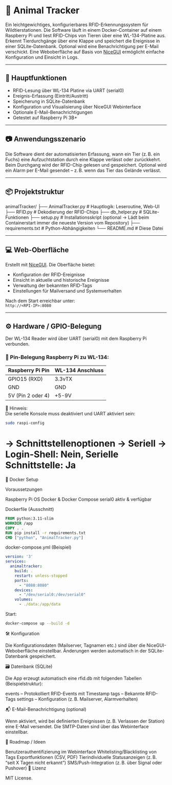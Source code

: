 # 🐾 Animal Tracker

Ein leichtgewichtiges, konfigurierbares RFID-Erkennungssystem für Wildtierstationen. Die Software läuft in einem Docker-Container auf einem Raspberry Pi und liest RFID-Chips von Tieren über eine WL-134-Platine aus. Erkennt Tierdurchgänge über eine Klappe und speichert die Ereignisse in einer SQLite-Datenbank. Optional wird eine Benachrichtigung per E-Mail verschickt. Eine Weboberfläche auf Basis von [NiceGUI](https://nicegui.io) ermöglicht einfache Konfiguration und Einsicht in Logs.

---

## 🔧 Hauptfunktionen

- RFID-Lesung über WL-134 Platine via UART (serial0)
- Ereignis-Erfassung (Eintritt/Austritt)
- Speicherung in SQLite-Datenbank
- Konfiguration und Visualisierung über NiceGUI Webinterface
- Optionale E-Mail-Benachrichtigungen
- Getestet auf Raspberry Pi 3B+

---

## 📷 Anwendungsszenario

Die Software dient der automatisierten Erfassung, wann ein Tier (z. B. ein Fuchs) eine Aufzuchtstation durch eine Klappe verlässt oder zurückkehrt. Beim Durchgang wird der RFID-Chip gelesen und gespeichert. Optional wird ein Alarm per E-Mail gesendet – z. B. wenn das Tier das Gelände verlässt.

---

## 📦 Projektstruktur

animalTracker/
├── AnimalTracker.py # Hauptlogik: Leseroutine, Web-UI
├── RFID.py # Dekodierung der RFID-Chips
├── db_helper.py # SQLite-Funktionen
├── setup.py # Installationsskript (optional -> Lädt beim Containerstart immer die neueste Version vom Repository)
├── requirements.txt # Python-Abhängigkeiten
└── README.md # Diese Datei


---

## 💻 Web-Oberfläche

Erstellt mit [NiceGUI](https://nicegui.io). Die Oberfläche bietet:

- Konfiguration der RFID-Ereignisse
- Einsicht in aktuelle und historische Ereignisse
- Verwaltung der bekannten RFID-Tags
- Einstellungen für Mailversand und Systemverhalten

Nach dem Start erreichbar unter:  
`http://<RPI-IP>:8080`

---

## ⚙️ Hardware / GPIO-Belegung

Der WL-134 Reader wird über UART (serial0) mit dem Raspberry Pi verbunden.

### 📌 Pin-Belegung Raspberry Pi zu WL-134:

Raspberry Pi Pin  | WL-134 Anschluss |
----------------- | ---------------- |
GPIO15 (RXD)      | 3.3vTX           |
GND               | GND              |
5V (Pin 2 oder 4) | +5-9V            |


📝 Hinweis:  
Die serielle Konsole muss deaktiviert und UART aktiviert sein:

```bash
sudo raspi-config
```
# → Schnittstellenoptionen → Seriell → Login-Shell: Nein, Serielle Schnittstelle: Ja

🐳 Docker Setup

Voraussetzungen

Raspberry Pi OS
Docker & Docker Compose
serial0 aktiv & verfügbar

Dockerfile (Ausschnitt)
```dockerfile
FROM python:3.11-slim
WORKDIR /app
COPY . .
RUN pip install -r requirements.txt
CMD ["python", "AnimalTracker.py"]
```

docker-compose.yml (Beispiel)
```yml
version: '3'
services:
  animaltracker:
    build: .
    restart: unless-stopped
    ports:
      - "8080:8080"
    devices:
      - "/dev/serial0:/dev/serial0"
    volumes:
      - ./data:/app/data
```

Start:
```bash
docker-compose up --build -d
```

🛠 Konfiguration

Die Konfigurationsdaten (Mailserver, Tagnamen etc.) sind über die NiceGUI-Weboberfläche einstellbar. Änderungen werden automatisch in der SQLite-Datenbank gespeichert.

🗃️ Datenbank (SQLite)

Die App erzeugt automatisch eine rfid.db mit folgenden Tabellen (Beispielstruktur):

events – Protokolliert RFID-Events mit Timestamp
tags – Bekannte RFID-Tags
settings – Konfiguration (z. B. Mailserver, Alarmverhalten)

📬 E-Mail-Benachrichtigung (optional)

Wenn aktiviert, wird bei definierten Ereignissen (z. B. Verlassen der Station) eine E-Mail versendet. Die SMTP-Daten sind über das Webinterface einstellbar.

🚧 Roadmap / Ideen

Benutzerauthentifizierung im Webinterface
Whitelisting/Blacklisting von Tags
Exportfunktionen (CSV, PDF)
Tierindividuelle Statusanzeigen (z. B. “seit X Tagen nicht erkannt”)
SMS/Push-Integration (z. B. über Signal oder Pushover)
🐾 Lizenz 

MIT License.